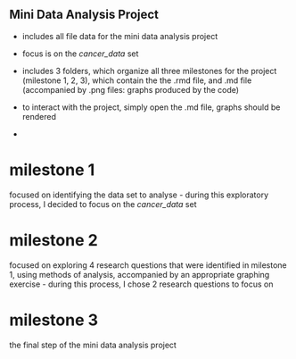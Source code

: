 
## Mini Data Analysis Project ##
- includes all file data for the mini data analysis project 
- focus is on the *cancer_data* set 

- includes 3 folders, which organize all three milestones for the project (milestone 1, 2, 3), which contain the  the .rmd file, and .md file (accompanied by  .png files: graphs produced by the code) 
- to interact with the project, simply open the .md file, graphs should be rendered 
- 
# milestone 1 # 
focused on identifying the data set to analyse - during this exploratory process, I decided to focus on the *cancer_data* set 
# milestone 2 # 
focused on exploring 4 research questions that were identified in milestone 1, using methods of analysis, accompanied by an appropriate graphing exercise - during this process, I chose 2 research questions to focus on 
# milestone 3 # 
the final step of the mini data analysis project 
